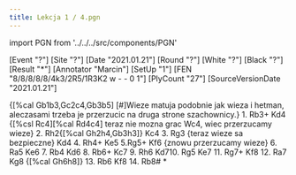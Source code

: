 ```yaml
---
title: Lekcja 1 / 4.pgn
---
```


import PGN from '../../../src/components/PGN'

<PGN>
﻿[Event "?"]
[Site "?"]
[Date "2021.01.21"]
[Round "?"]
[White "?"]
[Black "?"]
[Result "*"]
[Annotator "Marcin"]
[SetUp "1"]
[FEN "8/8/8/8/8/4k3/2R5/1R3K2 w - - 0 1"]
[PlyCount "27"]
[SourceVersionDate "2021.01.21"]

{[%cal Gb1b3,Gc2c4,Gb3b5] [#]Wieze matuja podobnie jak wieza i hetman, aleczasami trzeba je przerzucic na druga strone szachownicy.} 1. Rb3+ Kd4 {[%csl Rc4][%cal Rd4c4] teraz nie mozna grac Wc4, wiec przerzucamy wieze} 2. Rh2{[%cal Gh2h4,Gb3h3]} Kc4 3. Rg3 {teraz wieze sa bezpieczne} Kd4 4. Rh4+ Ke5 5.Rg5+ Kf6 {znowu przerzucamy wieze} 6. Ra5 Ke6 7. Rb4 Kd6 8. Rb6+ Kc7 9. Rh6 Kd710. Rg5 Ke7 11. Rg7+ Kf8 12. Ra7 Kg8 {[%cal Gh6h8]} 13. Rb6 Kf8 14. Rb8# *


</PGN>
